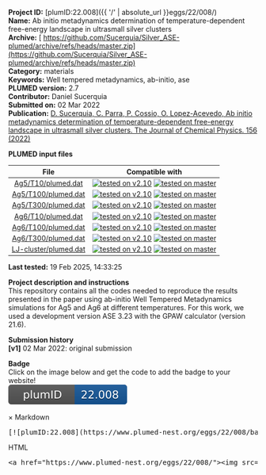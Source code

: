 **Project ID:** [plumID:22.008]({{ '/' | absolute_url }}eggs/22/008/)  
**Name:**  Ab initio metadynamics determination of temperature-dependent free-energy landscape in ultrasmall silver clusters  
**Archive:** [ https://github.com/Sucerquia/Silver_ASE-plumed/archive/refs/heads/master.zip](https://github.com/Sucerquia/Silver_ASE-plumed/archive/refs/heads/master.zip)  
**Category:**  materials  
**Keywords:**  Well tempered metadynamics, ab-initio, ase  
**PLUMED version:**  2.7  
**Contributor:**  Daniel Sucerquia  
**Submitted on:** 02 Mar 2022  
**Publication:** [D. Sucerquia, C. Parra, P. Cossio, O. Lopez-Acevedo, Ab initio metadynamics determination of temperature-dependent free-energy landscape in ultrasmall silver clusters. The Journal of Chemical Physics. 156 (2022)](http://dx.doi.org/10.1063/5.0082332)  
  
**PLUMED input files**  
  
| File     | Compatible with |  
|:--------:|:--------:|  
| [Ag5/T10/plumed.dat](./data/Ag5/T10/plumed.dat.md) |  [![tested on v2.10](https://img.shields.io/badge/v2.10-passing-green.svg)](data/Ag5/T10/plumed.dat.plumed.stderr) [![tested on master](https://img.shields.io/badge/master-passing-green.svg)](data/Ag5/T10/plumed.dat.plumed_master.stderr) |  
| [Ag5/T100/plumed.dat](./data/Ag5/T100/plumed.dat.md) |  [![tested on v2.10](https://img.shields.io/badge/v2.10-passing-green.svg)](data/Ag5/T100/plumed.dat.plumed.stderr) [![tested on master](https://img.shields.io/badge/master-passing-green.svg)](data/Ag5/T100/plumed.dat.plumed_master.stderr) |  
| [Ag5/T300/plumed.dat](./data/Ag5/T300/plumed.dat.md) |  [![tested on v2.10](https://img.shields.io/badge/v2.10-passing-green.svg)](data/Ag5/T300/plumed.dat.plumed.stderr) [![tested on master](https://img.shields.io/badge/master-passing-green.svg)](data/Ag5/T300/plumed.dat.plumed_master.stderr) |  
| [Ag6/T10/plumed.dat](./data/Ag6/T10/plumed.dat.md) |  [![tested on v2.10](https://img.shields.io/badge/v2.10-passing-green.svg)](data/Ag6/T10/plumed.dat.plumed.stderr) [![tested on master](https://img.shields.io/badge/master-passing-green.svg)](data/Ag6/T10/plumed.dat.plumed_master.stderr) |  
| [Ag6/T100/plumed.dat](./data/Ag6/T100/plumed.dat.md) |  [![tested on v2.10](https://img.shields.io/badge/v2.10-passing-green.svg)](data/Ag6/T100/plumed.dat.plumed.stderr) [![tested on master](https://img.shields.io/badge/master-passing-green.svg)](data/Ag6/T100/plumed.dat.plumed_master.stderr) |  
| [Ag6/T300/plumed.dat](./data/Ag6/T300/plumed.dat.md) |  [![tested on v2.10](https://img.shields.io/badge/v2.10-passing-green.svg)](data/Ag6/T300/plumed.dat.plumed.stderr) [![tested on master](https://img.shields.io/badge/master-passing-green.svg)](data/Ag6/T300/plumed.dat.plumed_master.stderr) |  
| [LJ-cluster/plumed.dat](./data/LJ-cluster/plumed.dat.md) |  [![tested on v2.10](https://img.shields.io/badge/v2.10-passing-green.svg)](data/LJ-cluster/plumed.dat.plumed.stderr) [![tested on master](https://img.shields.io/badge/master-passing-green.svg)](data/LJ-cluster/plumed.dat.plumed_master.stderr) |  
  
**Last tested:**  19 Feb 2025, 14:33:25
  
**Project description and instructions**  
This repository contains all the codes needed to reproduce the results presented in the paper using ab-initio Well Tempered Metadynamics simulations for Ag5 and Ag6 at different temperatures. For this work, we used a development version ASE 3.23 with the GPAW calculator (version 21.6).

  
**Submission history**  
**[v1]** 02 Mar 2022: original submission  
  
**Badge**  
Click on the image below and get the code to add the badge to your website!  
<img src="./badge.svg" alt="plumeDnest:22.008" id="myBtn" class="badge">
<div id="myModal" class="modal">
  <div class="modal-content">
    <span class="close">&times;</span>
    Markdown<pre>[![plumID:22.008](https://www.plumed-nest.org/eggs/22/008/badge.svg)](https://www.plumed-nest.org/eggs/22/008/)</pre>
    HTML<pre>&lt;a href="https://www.plumed-nest.org/eggs/22/008/"&gt;&lt;img src="https://www.plumed-nest.org/eggs/22/008/badge.svg" alt="plumID:22.008"&gt;&lt;/a&gt;</pre>
  </div>
</div>
